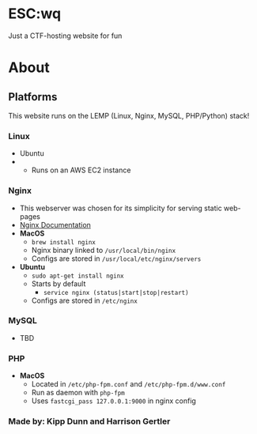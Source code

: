 # ESC:wq
Just a CTF-hosting website for fun

# About
## Platforms
This website runs on the LEMP (Linux, Nginx, MySQL, PHP/Python) stack!
### Linux
* Ubuntu
* * Runs on an AWS EC2 instance
### Nginx
* This webserver was chosen for its simplicity for serving static web-pages
* [Nginx Documentation](https://nginx.org/en/docs/)
* **MacOS**
  * `brew install nginx`
  * Nginx binary linked to `/usr/local/bin/nginx`
  * Configs are stored in `/usr/local/etc/nginx/servers`
* **Ubuntu**
  * `sudo apt-get install nginx`
  * Starts by default
    * `service nginx (status|start|stop|restart)`
  * Configs are stored in `/etc/nginx`
### MySQL
* TBD
### PHP
* **MacOS**
  * Located in `/etc/php-fpm.conf` and `/etc/php-fpm.d/www.conf`
  * Run as daemon with `php-fpm`
  * Uses `fastcgi_pass 127.0.0.1:9000` in nginx config

### Made by: Kipp Dunn and Harrison Gertler
